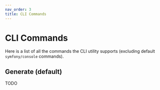 ```yaml
---
nav_order: 3
title: CLI Commands
---
```


# CLI Commands

Here is a list of all the commands the CLI utility supports (excluding default `symfony/console` commands).

## Generate (default)

TODO
